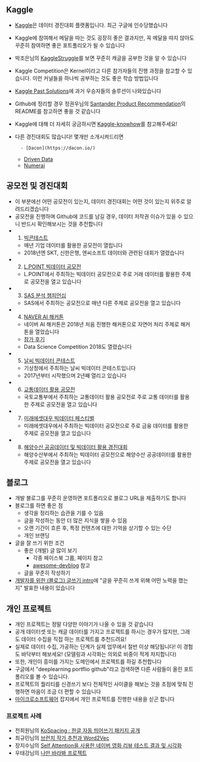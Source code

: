 
## Kaggle
- [Kaggle](https://www.kaggle.com/)은 데이터 경진대회 플랫폼입니다. 최근 구글에 인수당했습니다
- Kaggle에 참여해서 메달을 따는 것도 굉장히 좋은 결과지만, 꼭 메달을 따지 않아도 꾸준히 참여하면 좋은 포트폴리오가 될 수 있습니다
- 박조은님의 [KaggleStruggle](https://github.com/corazzon/KaggleStruggle)를 보면 꾸준히 캐글을 공부한 것을 알 수 있습니다
- Kaggle Competition은 Kernel이라고 다른 참가자들의 진행 과정을 참고할 수 있습니다. 이런 커널들을 하나씩 공부하는 것도 좋은 학습 방법입니다
- [Kaggle Past Solutions](https://github.com/EliotAndres/kaggle-past-solutions)에 과거 우승자들의 솔루션이 나와있습니다
- Github에 정리할 경우 정권우님의 [Santander Product Recommendation](https://github.com/kweonwooj/kaggle_santander_product_recommendation)의 README를 참고하면 좋을 것 같습니다
- Kaggle에 대해 더 자세히 궁금하시면 [Kaggle-knowhow](https://github.com/zzsza/Kaggle-knowhow)를 참고해주세요!
- 다른 경진대회도 많습니다! 몇개만 소개시켜드리면

        - [Dacon](https://dacon.io/)
	- [Driven Data](https://www.drivendata.org/)
	- [Numerai](https://numer.ai/rounds)

## 공모전 및 경진대회
- 이 부분에선 어떤 공모전이 있는지, 데이터 경진대회는 어떤 것이 있는지 위주로 알려드리겠습니다
- 공모전을 진행하며 Github에 코드를 남길 경우, 데이터 저작권 이슈가 있을 수 있으니 반드시 확인해보시는 것을 추천합니다
- 1. [빅콘테스트](http://www.bigcontest.or.kr/)
	- 매년 기업 데이터를 활용한 공모전이 열립니다
	- 2018년엔 SKT, 신한은행, 엔씨소프트 데이터와 관련된 대회가 열렸습니다
- 2. [L.POINT 빅데이터 공모전](https://competition.lpoint.com/)
	- L.POINT에서 주최하는 빅데이터 공모전으로 주로 거래 데이터를 활용한 주제로 공모전을 열고 있습니다
- 3. [SAS 분석 챔피언십](https://www.sas-analytics.co.kr/)
	- SAS에서 주최하는 공모전으로 매년 다른 주제로 공모전을 열고 있습니다
- 4. [NAVER AI 해커톤](https://github.com/naver/ai-hackathon-2018)
	- 네이버 AI 해커톤은 2018년 처음 진행한 해커톤으로 자연어 처리 주제로 해커톤을 열었습니다
	- [참가 후기](https://zzsza.github.io/etc/2018/04/27/naver-ai-hackathon-review/) 
	- Data Science Competition 2018도 열렸습니다
- 5. [날씨 빅데이터 콘테스트](http://big.kma.go.kr/contest/)
	- 기상청에서 주최하는 날씨 빅데이터 콘테스트입니다
	- 2017년부터 시작했으며 2년째 열리고 있습니다
- 6. [교통데이터 활용 공모전](http://data.ex.co.kr/bbs/list?se=07&pn=1)
	- 국토교통부에서 주최하는 교통데이터 활용 공모전로 주로 교통 데이터를 활용한 주제로 공모전을 열고 있습니다
- 7. [미래에셋대우 빅데이터 페스티벌](https://www.facebook.com/groups/939204776216857/) 
	- 미래에셋대우에서 주최하는 빅데이터 공모전으로 주로 금융 데이터를 활용한 주제로 공모전을 열고 있습니다 
- 8. [해양수산 공공데이터 및 빅데이터 활용 경진대회](http://www.mof.go.kr/contest/index.do)
	- 해양수산부에서 주최하는 빅데이터 공모전으로 해양수산 공공데이터를 활용한 주제로 공모전을 열고 있습니다 


## 블로그
- 개발 블로그를 꾸준히 운영하면 포트폴리오로 블로그 URL을 제출하기도 합니다
- 블로그를 하면 좋은 점
	- 생각을 정리하는 습관을 기를 수 있음
	- 글을 작성하는 동안 더 많은 지식을 쌓을 수 있음
	- 오랜 기간이 흐른 후, 특정 컨텐츠에 대한 기억을 상기할 수 있는 수단
	- 개인 브랜딩
- 글을 잘 쓰기 위한 조건
	- 좋은 (개발) 글 많이 보기
		- 각종 페이스북 그룹, 페이지 참고
		- [awesome-devblog](https://github.com/sarojaba/awesome-devblog) 참고
	- 글을 꾸준히 작성하기
- [개발자를 위한 (블로그) 글쓰기 intro](https://www.slideshare.net/zzsza/intro-102870757)에 "글을 꾸준히 쓰게 위해 어떤 노력을 했는지" 발표한 내용이 있습니다 

## 개인 프로젝트
- 개인 프로젝트는 정말 다양한 이야기가 나올 수 있을 것 같습니다
- 공개 데이터셋 또는 캐글 데이터를 가지고 프로젝트를 하시는 경우가 많지만, 그래도 데이터 수집을 직접 하는 프로젝트를 추천드려요!
- 실제로 데이터 수집, 가공하는 단계가 실제 업무에서 절반 이상 해당됩니다! 이 경험도 바닥부터 해보세요! (모델링과 시각화는 의외로 비중이 적게 차지합니다)
- 또한, 개인이 흥미를 가지는 도메인에서 프로젝트를 하길 추천합니다
- 구글에서 "deeplearning portflio github"라고 검색하면 다른 사람들이 올린 포트폴리오를 볼 수 있습니다. 
- 프로젝트의 퀄리티를 신경쓰기 보다 전체적인 사이클을 해보는 것을 초점에 맞춰 진행하면 마음이 조금 더 편할 수 있습니다
- [마이크로소프트웨어](https://www.imaso.co.kr/) 잡지에서 개인 프로젝트를 진행한 내용을 싣곤 합니다

### 프로젝트 사례
- 전희원님의 [KoSpacing : 한글 자동 띄어쓰기 패키지 공개](http://freesearch.pe.kr/archives/4759)
- 최규민님의 [브런치 작가 추천과 Word2Vec](https://brunch.co.kr/@goodvc78/7)
- 장지수님의 [Self Attention을 사용한 네이버 영화 리뷰 테스트 결과 및 시각화](https://simonjisu.github.io/datascience/2018/04/03/nsmcbidreclstmselfattn.html)
- 우태강님의 [나만 바라봐 프로젝트](https://github.com/Team-Neighborhood/Only-Look-At-Me)
